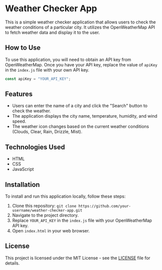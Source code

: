 # Weather Checker App

This is a simple weather checker application that allows users to check the weather conditions of a particular city. It utilizes the OpenWeatherMap API to fetch weather data and display it to the user.

## How to Use

To use this application, you will need to obtain an API key from OpenWeatherMap. Once you have your API key, replace the value of `apiKey` in the `index.js` file with your own API key.

```javascript
const apiKey = "YOUR_API_KEY";
```

## Features

- Users can enter the name of a city and click the "Search" button to check the weather.
- The application displays the city name, temperature, humidity, and wind speed.
- The weather icon changes based on the current weather conditions (Clouds, Clear, Rain, Drizzle, Mist).

## Technologies Used

- HTML
- CSS
- JavaScript

## Installation

To install and run this application locally, follow these steps:

1. Clone this repository: `git clone https://github.com/your-username/weather-checker-app.git`
2. Navigate to the project directory.
3. Replace `YOUR_API_KEY` in the `index.js` file with your OpenWeatherMap API key.
4. Open `index.html` in your web browser.

## License

This project is licensed under the MIT License - see the [LICENSE](LICENSE) file for details.
